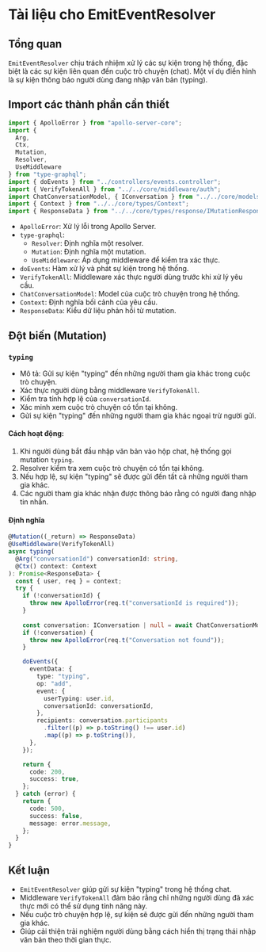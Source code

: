 # Tài liệu cho EmitEventResolver

## Tổng quan

`EmitEventResolver` chịu trách nhiệm xử lý các sự kiện trong hệ thống, đặc biệt là các sự kiện liên quan đến cuộc trò chuyện (chat). Một ví dụ điển hình là sự kiện thông báo người dùng đang nhập văn bản (typing).

## Import các thành phần cần thiết

```typescript
import { ApolloError } from "apollo-server-core";
import {
  Arg,
  Ctx,
  Mutation,
  Resolver,
  UseMiddleware
} from "type-graphql";
import { doEvents } from "../controllers/events.controller";
import { VerifyTokenAll } from "../../core/middleware/auth";
import ChatConversationModel, { IConversation } from "../../core/models/chat/conversation.model";
import { Context } from "../../core/types/Context";
import { ResponseData } from "../../core/types/response/IMutationResponse";
```

- `ApolloError`: Xử lý lỗi trong Apollo Server.
- `type-graphql`:
  - `Resolver`: Định nghĩa một resolver.
  - `Mutation`: Định nghĩa một mutation.
  - `UseMiddleware`: Áp dụng middleware để kiểm tra xác thực.
- `doEvents`: Hàm xử lý và phát sự kiện trong hệ thống.
- `VerifyTokenAll`: Middleware xác thực người dùng trước khi xử lý yêu cầu.
- `ChatConversationModel`: Model của cuộc trò chuyện trong hệ thống.
- `Context`: Định nghĩa bối cảnh của yêu cầu.
- `ResponseData`: Kiểu dữ liệu phản hồi từ mutation.

## Đột biến (Mutation)

### `typing`

- Mô tả: Gửi sự kiện "typing" đến những người tham gia khác trong cuộc trò chuyện.
- Xác thực người dùng bằng middleware `VerifyTokenAll`.
- Kiểm tra tính hợp lệ của `conversationId`.
- Xác minh xem cuộc trò chuyện có tồn tại không.
- Gửi sự kiện "typing" đến những người tham gia khác ngoại trừ người gửi.

#### Cách hoạt động:

1. Khi người dùng bắt đầu nhập văn bản vào hộp chat, hệ thống gọi mutation `typing`.
2. Resolver kiểm tra xem cuộc trò chuyện có tồn tại không.
3. Nếu hợp lệ, sự kiện "typing" sẽ được gửi đến tất cả những người tham gia khác.
4. Các người tham gia khác nhận được thông báo rằng có người đang nhập tin nhắn.

#### Định nghĩa

```typescript
@Mutation((_return) => ResponseData)
@UseMiddleware(VerifyTokenAll)
async typing(
  @Arg("conversationId") conversationId: string,
  @Ctx() context: Context
): Promise<ResponseData> {
  const { user, req } = context;
  try {
    if (!conversationId) {
      throw new ApolloError(req.t("conversationId is required"));
    }
    
    const conversation: IConversation | null = await ChatConversationModel.findById(conversationId).lean();
    if (!conversation) {
      throw new ApolloError(req.t("Conversation not found"));
    }

    doEvents({
      eventData: {
        type: "typing",
        op: "add",
        event: {
          userTyping: user.id,
          conversationId: conversationId,
        },
        recipients: conversation.participants
          .filter((p) => p.toString() !== user.id)
          .map((p) => p.toString()),
      },
    });

    return {
      code: 200,
      success: true,
    };
  } catch (error) {
    return {
      code: 500,
      success: false,
      message: error.message,
    };
  }
}
```

## Kết luận

- `EmitEventResolver` giúp gửi sự kiện "typing" trong hệ thống chat.
- Middleware `VerifyTokenAll` đảm bảo rằng chỉ những người dùng đã xác thực mới có thể sử dụng tính năng này.
- Nếu cuộc trò chuyện hợp lệ, sự kiện sẽ được gửi đến những người tham gia khác.
- Giúp cải thiện trải nghiệm người dùng bằng cách hiển thị trạng thái nhập văn bản theo thời gian thực.

